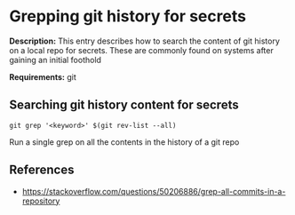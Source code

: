 # Grepping git history for secrets

**Description:** This entry describes how to search the content of git history on a local repo for secrets. These are commonly found on systems after gaining an initial foothold

**Requirements:** git

## Searching git history content for secrets

```
git grep '<keyword>' $(git rev-list --all)
```

Run a single grep on all the contents in the history of a git repo
  
## References
* https://stackoverflow.com/questions/50206886/grep-all-commits-in-a-repository
